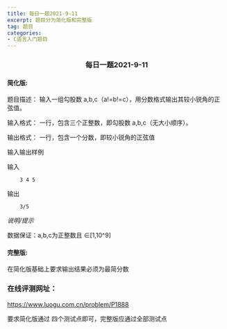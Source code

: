 ```yaml
---
title: 每日一题2021-9-11
excerpt: 题目分为简化版和完整版
tag: 题目
categories: 
- C语言入门题目
---
```

### <center>每日一题2021-9-11</center>

#### 简化版:

题目描述： 
输入一组勾股数 a,b,c（a!=b!=c），用分数格式输出其较小锐角的正弦值。

输入格式：
一行，包含三个正整数，即勾股数 a,b,c（无大小顺序）。

输出格式：
一行，包含一个分数，即较小锐角的正弦值

输入输出样例

输入
```
    3 4 5
```
输出
```
    3/5
```
_说明/提示_

数据保证：a,b,c为正整数且 ∈[1,10^9]

#### 完整版:

在简化版基础上要求输出结果必须为最简分数

### 在线评测网址：
https://www.luogu.com.cn/problem/P1888

要求简化版通过 四个测试点即可，完整版应通过全部测试点
